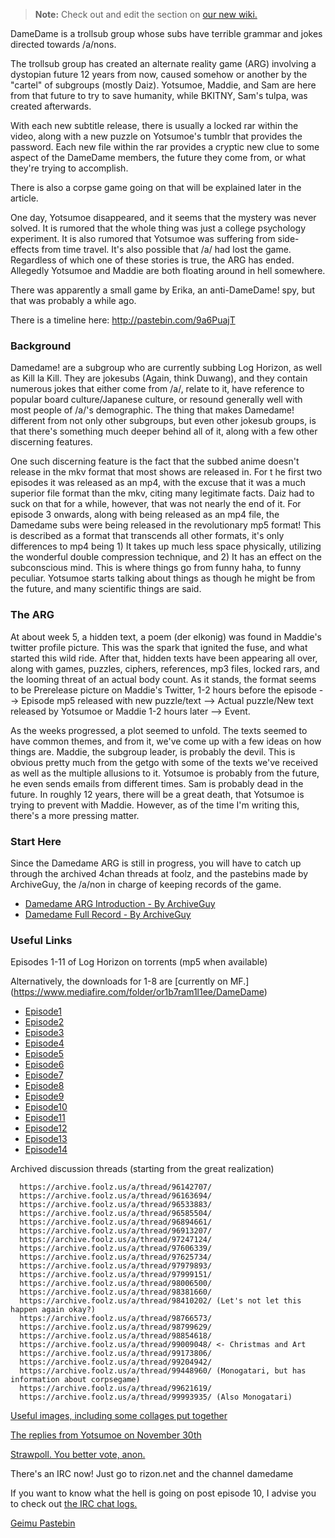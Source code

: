> **Note:** Check out and edit the section on [our new wiki.](https://wiki.bibanon.org/Damedame_ARG)

DameDame is a trollsub group whose subs have terrible grammar and jokes directed towards /a/nons. 

The trollsub group has created an alternate reality game (ARG) involving a dystopian future 12 years from now, caused somehow or another by the "cartel" of subgroups (mostly Daiz). Yotsumoe, Maddie, and Sam are here from that future to try to save humanity, while BKITNY, Sam's tulpa, was created afterwards. 

With each new subtitle release, there is usually a locked rar within the video, along with a new puzzle on Yotsumoe's tumblr that provides the password. Each new file within the rar provides a cryptic new clue to some aspect of the DameDame members, the future they come from, or what they're trying to accomplish.

There is also a corpse game going on that will be explained later in the article.

One day, Yotsumoe disappeared, and it seems that the mystery was never solved. It is rumored that the whole thing was just a college psychology experiment. It is also rumored that Yotsumoe was suffering from side-effects from time travel. It's also possible that /a/ had lost the game. Regardless of which one of these stories is true, the ARG has ended. Allegedly Yotsumoe and Maddie are both floating around in hell somewhere. 

There was apparently a small game by Erika, an anti-DameDame! spy, but that was probably a while ago.

There is a timeline here: http://pastebin.com/9a6PuajT

### Background

Damedame! are a subgroup who are currently subbing Log Horizon, as well as Kill la Kill. They are jokesubs (Again, think Duwang), and they contain numerous jokes that either come from /a/, relate to it, have reference to popular board culture/Japanese culture, or resound generally well with most people of /a/'s demographic. The thing that makes Damedame! different from not only other subgroups, but even other jokesub groups, is that there's something much deeper behind all of it, along with a few other discerning features.
 
One such discerning feature is the fact that the subbed anime doesn't release in the mkv format that most shows are released in. For t he first two episodes it was released as an mp4, with the excuse that it was a much superior file format than the mkv, citing many legitimate facts. Daiz had to suck on that for a while, however, that was not nearly the end of it. For episode 3 onwards, along with being released as an mp4 file, the Damedame subs were being released in the revolutionary mp5 format! This is described as a format that transcends all other formats, it's only differences to mp4 being 1) It takes up much less space physically, utilizing the wonderful double compression technique, and 2) It has an effect on the subconscious mind. This is where things go from funny haha, to funny peculiar. Yotsumoe starts talking about things as though he might be from the future, and many scientific things are said.
 
### The ARG

At about week 5, a hidden text, a poem (der elkonig) was found in Maddie's twitter profile picture. This was the spark that ignited the fuse, and what started this wild ride. After that, hidden texts have been appearing all over, along with games, puzzles, ciphers, references, mp3 files, locked rars, and the looming threat of an actual body count. As it stands, the format seems to be Prerelease picture on Maddie's Twitter, 1-2 hours before the episode --> Episode mp5 released with new puzzle/text --> Actual puzzle/New text released by Yotsumoe or Maddie 1-2 hours later --> Event.
 
As the weeks progressed, a plot seemed to unfold. The texts seemed to have common themes, and from it, we've come up with a few ideas on how things are. Maddie, the subgroup leader, is probably the devil. This is obvious pretty much from the getgo with some of the texts we've received as well as the multiple allusions to it. Yotsumoe is probably from the future, he even sends emails from different times. Sam is probably dead in the future. In roughly 12 years, there will be a great death, that Yotsumoe is trying to prevent with Maddie. However, as of the time I'm writing this, there's a more pressing matter.

### Start Here

Since the Damedame ARG is still in progress, you will have to catch up through the archived 4chan threads at foolz, and the pastebins made by ArchiveGuy, the /a/non in charge of keeping records of the game.

* [Damedame ARG Introduction - By ArchiveGuy](http://pastebin.com/uTPwKf87)
* [Damedame Full Record - By ArchiveGuy](http://pastebin.com/59pR7tGW)

### Useful Links

Episodes 1-11 of Log Horizon on torrents (mp5 when available)

Alternatively, the downloads for 1-8 are [currently on MF.]
(https://www.mediafire.com/folder/or1b7ram1l1ee/DameDame)

* [Episode1](http://www.nyaa.se/?page=view&tid=480519)
* [Episode2](http://www.nyaa.se/?page=view&tid=482413)
* [Episode3](http://www.nyaa.se/?page=view&tid=484638)
* [Episode4](http://www.nyaa.se/?page=view&tid=486987)
* [Episode5](http://www.nyaa.se/?page=view&tid=489298)
* [Episode6](http://www.nyaa.se/?page=view&tid=491487)
* [Episode7](http://www.nyaa.se/?page=view&tid=493787)
* [Episode8](http://www.nyaa.se/?page=view&tid=496002)
* [Episode9](http://www.nyaa.se/?page=view&tid=498332)
* [Episode10](http://www.nyaa.se/?page=view&tid=500300)
* [Episode11](http://www.nyaa.se/?page=view&tid=502499)
* [Episode12](http://www.nyaa.se/?page=view&tid=504683)
* [Episode13](http://www.nyaa.se/?page=view&tid=506740)
* [Episode14](http://www.nyaa.se/?page=view&tid=508606)
  
Archived discussion threads (starting from the great realization)

      https://archive.foolz.us/a/thread/96142707/
      https://archive.foolz.us/a/thread/96163694/
      https://archive.foolz.us/a/thread/96533883/
      https://archive.foolz.us/a/thread/96585504/
      https://archive.foolz.us/a/thread/96894661/
      https://archive.foolz.us/a/thread/96913207/
      https://archive.foolz.us/a/thread/97247124/
      https://archive.foolz.us/a/thread/97606339/
      https://archive.foolz.us/a/thread/97625734/
      https://archive.foolz.us/a/thread/97979893/
      https://archive.foolz.us/a/thread/97999151/
      https://archive.foolz.us/a/thread/98006500/
      https://archive.foolz.us/a/thread/98381660/
      https://archive.foolz.us/a/thread/98410202/ (Let's not let this happen again okay?)
      https://archive.foolz.us/a/thread/98766573/
      https://archive.foolz.us/a/thread/98799629/
      https://archive.foolz.us/a/thread/98854618/
      https://archive.foolz.us/a/thread/99009048/ <- Christmas and Art
      https://archive.foolz.us/a/thread/99173806/
      https://archive.foolz.us/a/thread/99204942/
      https://archive.foolz.us/a/thread/99448960/ (Monogatari, but has information about corpsegame)
      https://archive.foolz.us/a/thread/99621619/
      https://archive.foolz.us/a/thread/99993935/ (Also Monogatari)

[Useful images, including some collages put together](http://thehachi8man.imgur.com/)
        
[The replies from Yotsumoe on November 30th](http://www.mediafire.com/download/m10k7xvmwg0063m/replies.7z)
  
[Strawpoll. You better vote, anon.](http://strawpoll.me/799240/)
  
There's an IRC now! Just go to rizon.net and the channel damedame
  
If you want to know what the hell is going on post episode 10, I advise you to check out [the IRC chat logs.](http://pastebin.com/u/damedamepaste)
  
[Geimu Pastebin](http://pastebin.com/QvrfCpER)